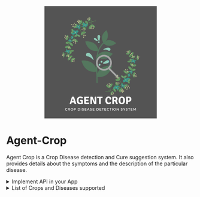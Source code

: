 <div align="center">
  <img width=300 height=300 src="static/Agent-Crop-1000x1000.png" alt="Agent Crop Logo">
</div>

# Agent-Crop
Agent Crop is a Crop Disease detection and Cure suggestion system. It also provides details about the symptoms and the description of the particular disease.  


<details>
<summary>Implement API in your App</summary>

```html
<!DOCTYPE html>
<html>
    <body>
        <form action="https://agentcrop.azurewebsites.net/api/predict" method = "POST" enctype = "multipart/form-data" id="api-form">
            <input type="file" name="files" multiple required />
            <input type="submit" value="submit" />
        </form>
        <div id="show-data"></div>
        <script>
            // Function to work with your data.
            function workWithData(data) {

                // Here you can simply show data using iterating through it or you can do whatever you want with it.
                document.getElementById('show-data').innerHTML = "";
                for (let imageName in data) {
                    document.getElementById('show-data').innerHTML += "<h3>" + imageName + ": </h3>";
                    for (let detail in data[imageName]) {
                        document.getElementById('show-data').innerHTML += "<p><strong>" + detail.replace(detail[0], detail[0].toUpperCase()) + ": </strong>" + data[imageName][detail] + "</p>";
                    }
                }
            }

            // Function to handle submit event.
            function handleFormSubmit(event) {
                
                // Prevent default behavior of submit event.
                event.preventDefault();

                // Get the form element and url.
                const form = event.currentTarget;
                const url = form.action;
                
                // Define formData object to store the images and later send it to API.
                const formData = new FormData();

                // Find file input element.
                const photos = document.querySelector('input[type="file"][multiple]');
                
                // Iterate through file input element and save images to the formData object.
                for (let i = 0; i < photos.files.length; i++) {
                    formData.append('files', photos.files[i]);
                }

                // Below we use fetch to send formData to the API.
                fetch(url, {
                    method: 'POST',
                    body: formData,
                    origin: "*"
                })
                .then(
                    // After that we get response and work with it.
                    function(response) {

                        // If response's ok property is false, then shows error and return.
                        if (!response.ok) {
                            console.log('Looks like there was a problem. Status Code: ' + response.status);
                            return;
                        }

                        // Now we parse response to the json and then get the data object.
                        response.json().then(function(data) {

                            // We will pass data object to external function to work with it.
                            workWithData(data);
                        });
                    }
                )
                .catch(function(err) {
                    
                    // If any error occurs the it will show it.
                    console.log('Fetch Error :-S', err);
                });
            }

            // Get the form element using it's id.
            const apiForm = document.getElementById("api-form");

            // Add event listener on submit event.
            apiForm.addEventListener("submit", handleFormSubmit);
        </script>
    </body>
</html>
```

The API returns the json response in the following format:

```json
{
    "image_1": {
        "description": "description_1",
        "prediction": "prediction_1",
        "source": "source_link_1",
        "symptoms": "symptoms_1"
    },
    "image_2": {
        "description": "description_2",
        "prediction": "prediction_2",
        "source": "source_link_2",
        "symptoms": "symptoms_2"
    }
}
```

</details>

<details>
<summary>List of Crops and Diseases supported</summary>

- Apple
  - Apple Scab
  - Black Rot
  - Cedar Rust
  - Healthy
- Blueberry
  - Healthy
- Cherry
  - Powdery Mildew
  - Healthy
- Corn (Maize)
  - Grey Leaf Spot
  - Common Rust of Maize
  - Northern Leaf Blight
  - Healthy
- Grape
  - Black Rot
  - Black Measles (Esca)
  - Leaf Blight (Isariopsis Leaf Spot)
  - healthy
- Orange
  - Huanglongbing (Citrus Greening)
- Peach
  - Bacterial spot
  - healthy
- Bell Pepper
  - Bacterial Spot
  - Healthy
- Potato
  - Early Blight
  - Late Blight
  - Healthy
- Raspberry
  - Healthy
- Rice
  - Brown Spot
  - Hispa
  - Leaf Blast
  - Healthy
- Soybean
  - Healthy
- Squash
  - Powdery Mildew
- Strawberry
  - Leaf Scorch
  - Healthy
- Tomato
  - Bacterial Spot
  - Early Blight
  - Late Blight
  - Leaf Mold
  - Septoria Leaf Spot
  - Spider Mites (Two-spotted Spider Mite)
  - Target Spot
  - Yellow Leaf Curl Virus
  - Mosaic Virus
  - Healthy

</details>
